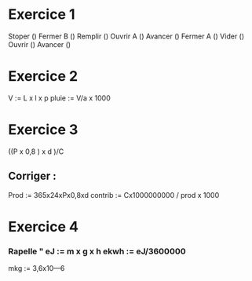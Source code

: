 # Exercice 1

Stoper ()
Fermer B ()
Remplir ()
Ouvrir A ()
Avancer ()
Fermer A ()
Vider ()
Ouvrir ()
Avancer ()

# Exercice 2

V := L x l x p
pluie := V/a x 1000

# Exercice 3 

((P x 0,8 ) x d )/C

## Corriger : 
Prod := 365x24xPx0,8xd
contrib := Cx1000000000 / prod x 1000

# Exercice 4

### Rapelle " eJ := m x g x h     ekwh := eJ/3600000

mkg := 3,6x10—6